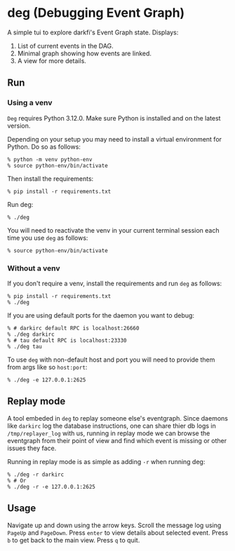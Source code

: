 # deg (Debugging Event Graph)

A simple tui to explore darkfi's Event Graph state. Displays:

1. List of current events in the DAG.
2. Minimal graph showing how events are linked.
3. A view for more details.

## Run

### Using a venv

`Deg` requires Python 3.12.0. Make sure Python is installed and on the
latest version.

Depending on your setup you may need to install a virtual environment
for Python. Do so as follows:

```shell
% python -m venv python-env
% source python-env/bin/activate
```

Then install the requirements:

```shell
% pip install -r requirements.txt
```

Run deg:

```shell
% ./deg
```

You will need to reactivate the venv in your current terminal session
each time you use `deg` as follows:

```shell
% source python-env/bin/activate
```

### Without a venv

If you don't require a venv, install the requirements and run `deg` as follows:

```shell
% pip install -r requirements.txt
% ./deg
```

If you are using default ports for the daemon you want to debug:
```shell
% # darkirc default RPC is localhost:26660
% ./deg darkirc
% # tau default RPC is localhost:23330
% ./deg tau
```

To use `deg` with non-default host and port you will need to provide 
them from args like so `host:port`:

```shell
% ./deg -e 127.0.0.1:2625
```

## Replay mode

A tool embeded in `deg` to replay someone else's eventgraph.
Since daemons like `darkirc` log the database instructions, one can 
share thier db logs in `/tmp/replayer_log` with us, running in replay
mode we can browse the eventgraph from their point of view and find 
which event is missing or other issues they face.

Running in replay mode is as simple as adding `-r` when running deg:

```shell
% ./deg -r darkirc
% # Or
% ./deg -r -e 127.0.0.1:2625
```

## Usage

Navigate up and down using the arrow keys. Scroll the message log using
`PageUp` and `PageDown`. Press `enter` to view details about selected event.
Press `b` to get back to the main view. Press `q` to quit.
